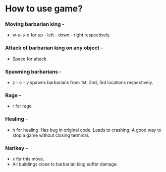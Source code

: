 # How to use game?

### Moving barbarian king - 
* w-a-s-d for up - left - down - right respectively.

### Attack of barbarian king on any object -
* Space for attack.

### Spawning barbarians - 
* z - c - v spawns barbarians from 1st, 2nd, 3rd locations respectively.

### Rage - 
* r for rage

### Healing - 
* h for healing. Has bug in original code. Leads to crashing. A good way to stop  a game without closing terminal.

### Narikey -
* x for this move.
* All buildings close to barbarian king suffer damage.


